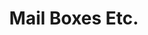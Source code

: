 ---
title: "Mail Boxes Etc."
url: /berlin/mail-boxes-etc-rosa-luxemburg-strasse/
shop: Schreibwaren
---